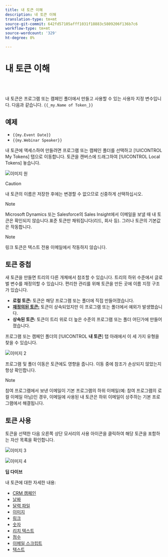 ```yaml
---
title: 내 토큰 이해
description: 내 토큰 이해
translation-type: tm+mt
source-git-commit: 642fd57105afff1031f18883c5809206f136b7c6
workflow-type: tm+mt
source-wordcount: '329'
ht-degree: 0%

---
```



# 내 토큰 이해

<br> 

내 토큰은 프로그램 또는 캠페인 폴더에서 만들고 사용할 수 있는 사용자 지정 변수입니다. 다음과 같습니다. `{{_my.Name of Token_}}`

## 예제

* `{{my.Event Date}}`
* `{{my.Webinar Speaker}}`

내 토큰에 액세스하여 만들려면 프로그램 또는 캠페인 폴더를 선택하고 [!UICONTROL My Tokens] 탭으로 이동합니다. 토큰을 캔버스에 드래그하여 [!UICONTROL Local Tokens] 놓습니다.

![이미지 원](/help/sky/assets/my-tokens/understanding-my-tokens/understanding-my-tokens-1.png)

>[!CAUTION]
>
>내 토큰의 이름은 저장한 후에는 변경할 수 없으므로 신중하게 선택하십시오.

>[!NOTE]
>
>Microsoft Dynamics 또는 Salesforce의 Sales Insight에서 이메일을 보낼 때 내 토큰은 확인되지 않습니다.표준 토큰만 채워집니다(리드, 회사 등). 그러나 토큰의 기본값은 작동합니다.

>[!NOTE]
>
>링크 토큰은 텍스트 전용 이메일에서 작동하지 않습니다.

## 토큰 중첩

새 토큰을 만들면 트리의 다른 개체에서 참조할 수 있습니다. 트리의 하위 수준에서 글로벌 변수를 재정의할 수 있습니다. 편리한 관리를 위해 토큰을 만든 곳에 이름 지정 구조가 있습니다.

* **로컬 토큰:** 토큰은 해당 프로그램 또는 폴더에 직접 만들어졌습니다.
* **[재정의된 토큰:](/help/sky/override-an-inherited-my-token.md)** 토큰이 상속되었지만 이 프로그램 또는 폴더에서 예외가 발생했습니다.
* **상속된 토큰:** 토큰이 트리 위로 더 높은 수준의 프로그램 또는 폴더 어딘가에 만들어졌습니다.

프로그램 또는 캠페인 폴더의 [!UICONTROL **내 토큰**] 탭 아래에서 이 세 가지 유형을 찾을 수 있습니다.

![이미지 2](/help/sky/assets/my-tokens/understanding-my-tokens/understanding-my-tokens-2.png)

프로그램 및 폴더 이동은 토큰에도 영향을 줍니다. 이동 중에 참조가 손상되지 않았는지 항상 확인합니다.

>[!NOTE]
>
>참여 프로그램에서 보낸 이메일이 기본 프로그램의 하위 이메일(예: 참여 프로그램의 로컬 이메일 아님)인 경우, 이메일에 사용된 내 토큰은 하위 이메일이 상주하는 기본 프로그램에서 해결됩니다.

## 토큰 사용

토큰을 선택한 다음 오른쪽 상단 모서리의 사용 아이콘을 클릭하여 해당 토큰을 포함하는 자산 목록을 확인합니다.

![이미지 3](/help/sky/assets/my-tokens/understanding-my-tokens/understanding-my-tokens-3.png)

![이미지 4](/help/sky/assets/my-tokens/understanding-my-tokens/understanding-my-tokens-4.png)

**딥 다이브**

내 토큰에 대한 자세한 내용:

* [CRM 캠페인](/help/sky/my-token-crm-campaign.md)
* [날짜](/help/sky/my-token-date.md)
* [달력 파일](/help/sky/my-token-calendar-file.md)
* [이미지](/help/sky/my-token-image.md)
* [링크](/help/sky/my-token-link.md)
* [숫자](/help/sky/my-token-number.md)
* [리치 텍스트](/help/sky/my-token-rich-text.md)
* [점수](/help/sky/my-token-score.md)
* [이메일 스크립트](/help/sky/my-token-email-script.md)
* [텍스트](/help/sky/my-token-text.md)
